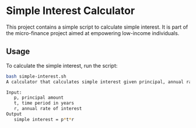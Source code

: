 # Simple Interest Calculator

This project contains a simple script to calculate simple interest. It is part of the micro-finance project aimed at empowering low-income individuals.

## Usage

To calculate the simple interest, run the script:

```bash
bash simple-interest.sh
A calculator that calculates simple interest given principal, annual rate of interest and time period in years.

Input:
   p, principal amount
   t, time period in years
   r, annual rate of interest
Output
   simple interest = p*t*r

